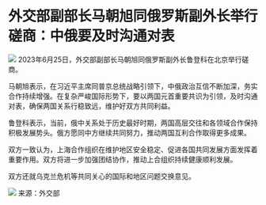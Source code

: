 

# 外交部副部长马朝旭同俄罗斯副外长举行磋商：中俄要及时沟通对表

![](https://inews.gtimg.com/om_bt/OFwu9AGr1bmjR6vBA9MUrRnA7HMT5vWn02AII04qGaqRoAA/1000)
2023年6月25日，外交部副部长马朝旭同俄罗斯副外长鲁登科在北京举行磋商。

马朝旭表示，在习近平主席同普京总统战略引领下，中俄政治互信不断加深，务实合作持续增强。在复杂严峻国际形势下，要以两国元首重要共识为引领，及时沟通对表，确保两国关系行稳致远，维护好双方共同利益。

鲁登科表示，当前，俄中关系处于历史最好时期，两国高层交往和各领域合作保持积极发展势头。俄方愿同中方继续共同努力，推动两国互利合作取得更多成果。

双方一致认为，上海合作组织在维护地区安全稳定、促进各国共同发展方面发挥着重要作用。双方将进一步加强团结协作，推动上合组织持续健康顺利发展。

双方还就乌克兰危机等共同关心的国际和地区问题交换意见。

![](https://inews.gtimg.com/om_bt/OXormVRSi13J2K4xNcKHkUcpcMg3GxYQmEO2fhyfIOGGQAA/1000)
来源：外交部

